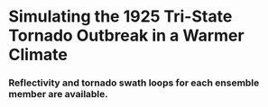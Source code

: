 # Simulating the 1925 Tri-State Tornado Outbreak in a Warmer Climate

### Reflectivity and tornado swath loops for each ensemble member are available. 
